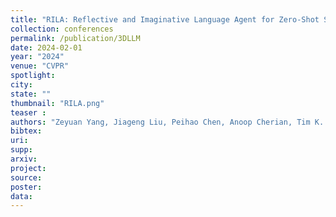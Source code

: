 ```yaml
---
title: "RILA: Reflective and Imaginative Language Agent for Zero-Shot Semantic Audio-Visual Navigation"
collection: conferences
permalink: /publication/3DLLM
date: 2024-02-01
year: "2024"
venue: "CVPR"
spotlight:
city: 
state: ""
thumbnail: "RILA.png"
teaser : 
authors: "Zeyuan Yang, Jiageng Liu, Peihao Chen, Anoop Cherian, Tim K. Marks, Jonathan Le Roux, Chuang Gan"
bibtex: 
uri: 
supp:
arxiv: 
project: 
source: 
poster: 
data:
---
```

